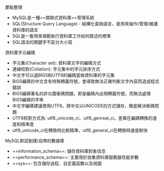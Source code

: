 要點整理
- MySQL是一種==關聯式資料庫==管理系統
- SQL(Structure Query Language) - 結構化查詢語言，是用來操作/管理/維護資料庫的語言
- SQL是一套用來規範執行資料庫工作如何敘述的標準
- SQL語法的關鍵字不區分大小寫

資料庫字元編碼
- 字元集(Character set): 資料庫文字的編碼方式
- 連線校對(Collation): 字元集中的字元排序方式
- 中文字可以選BIG5和UTF8的編碼當做資料庫的字元集
- BIG5編碼的中文含有特殊轉義符號，會導致無法正確判斷文字內容而造成程式錯誤
- BIG5編碼著名的許功蓋衝碼問題，即是編碼內出現轉義符號，而無法處理BIG5編碼的字串
- 中文字編碼建議使用UTF8，將中文以UNICODE的方式儲存，徹底解決衝碼問題
- UTF8校對方式為: utf8_unicode_ci、utf8_genreal_ci，差異在編碼轉換的速度和精準度
- utf8_unicode_ci在轉換時比較精準，utf8_general_ci在轉換時速度較快

MySQL默認創建/自帶的數據庫
- ==information_schema==: 儲存資料庫對象信息
- ==performance_schema==: 主要用於收集資料庫服務器性能參數
- ==sys==: 包含儲存過程、自定義函數以及視圖
